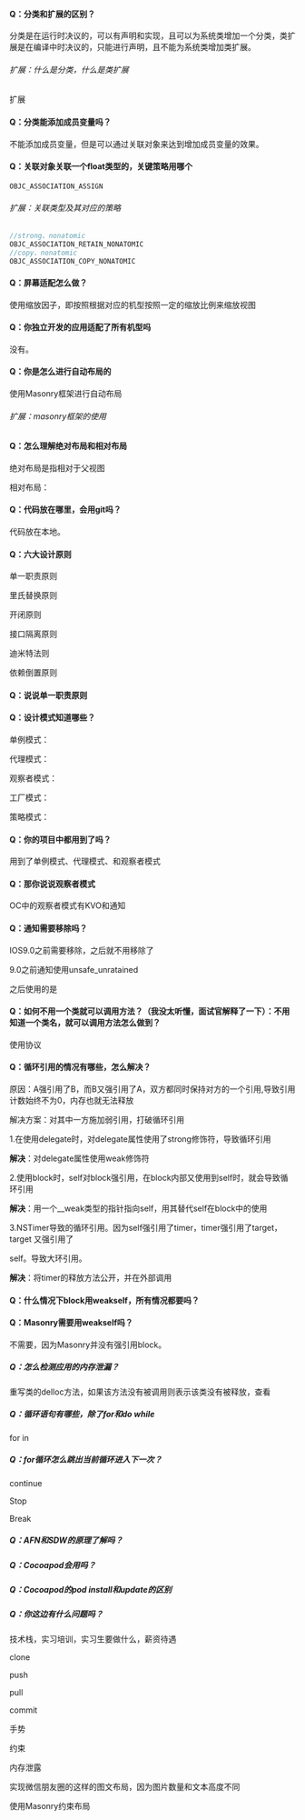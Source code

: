 #### Q：分类和扩展的区别？ 

分类是在运行时决议的，可以有声明和实现，且可以为系统类增加一个分类，类扩展是在编译中时决议的，只能进行声明，且不能为系统类增加类扩展。



###### 扩展：什么是分类，什么是类扩展

扩展



#### Q：分类能添加成员变量吗？

不能添加成员变量，但是可以通过关联对象来达到增加成员变量的效果。

#### Q：关联对象关联一个float类型的，关键策略用哪个

```objective-c
OBJC_ASSOCIATION_ASSIGN
```

###### 扩展：关联类型及其对应的策略

```objective-c
//strong、nonatomic
OBJC_ASSOCIATION_RETAIN_NONATOMIC
//copy、nonatomic
OBJC_ASSOCIATION_COPY_NONATOMIC
```



#### Q：屏幕适配怎么做？

使用缩放因子，即按照根据对应的机型按照一定的缩放比例来缩放视图

#### Q：你独立开发的应用适配了所有机型吗

没有。

#### Q：你是怎么进行自动布局的

使用Masonry框架进行自动布局



###### 扩展：masonry框架的使用



#### Q：怎么理解绝对布局和相对布局

绝对布局是指相对于父视图

相对布局：

#### Q：代码放在哪里，会用git吗？

代码放在本地。

#### Q：六大设计原则

单一职责原则

里氏替换原则

开闭原则

接口隔离原则

迪米特法则

依赖倒置原则

#### Q：说说单一职责原则

#### Q：设计模式知道哪些？

单例模式：

代理模式：

观察者模式：

工厂模式：

策略模式：

#### Q：你的项目中都用到了吗？

用到了单例模式、代理模式、和观察者模式



#### Q：那你说说观察者模式

OC中的观察者模式有KVO和通知

#### Q：通知需要移除吗？



IOS9.0之前需要移除，之后就不用移除了

9.0之前通知使用unsafe_unratained

之后使用的是

#### Q：如何不用一个类就可以调用方法？（我没太听懂，面试官解释了一下）：不用知道一个类名，就可以调用方法怎么做到？

使用协议

#### Q：循环引用的情况有哪些，怎么解决？

原因：A强引用了B，而B又强引用了A，双方都同时保持对方的一个引用,导致引用计数始终不为0，内存也就无法释放

解决方案：对其中一方施加弱引用，打破循环引用



1.在使用delegate时，对delegate属性使用了strong修饰符，导致循环引用

**解决**：对delegate属性使用weak修饰符



2.使用block时，self对block强引用，在block内部又使用到self时，就会导致循环引用

**解决**：用一个__weak类型的指针指向self，用其替代self在block中的使用



3.NSTimer导致的循环引用。因为self强引用了timer，timer强引用了target，target 又强引用了

self。导致大环引用。 

**解决**：将timer的释放方法公开，并在外部调用



#### Q：什么情况下block用weakself，所有情况都要吗？



#### Q：Masonry需要用weakself吗？

不需要，因为Masonry并没有强引用block。



##### Q：怎么检测应用的内存泄漏？

 重写类的delloc方法，如果该方法没有被调用则表示该类没有被释放，查看

##### Q：循环语句有哪些，除了for和do while

for in

##### Q：for循环怎么跳出当前循环进入下一次？

continue



Stop

Break

##### Q：AFN和SDW的原理了解吗？



##### Q：Cocoapod会用吗？



##### Q：Cocoapod的pod install和update的区别



##### Q：你这边有什么问题吗？

技术栈，实习培训，实习生要做什么，薪资待遇



clone

push

pull

commit





手势

约束

内存泄露

实现微信朋友圈的这样的图文布局，因为图片数量和文本高度不同

使用Masonry约束布局

